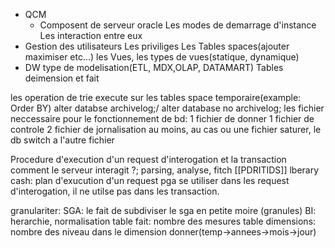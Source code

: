 - QCM
	- Composent de serveur oracle
		Les modes de demarrage d'instance
		Les interaction entre eux
- Gestion des utilisateurs
	Les priviliges
	Les Tables spaces(ajouter maximiser etc...)
	les Vues, les types de vues(statique, dynamique)
- DW
	type de modelisation(ETL, MDX,OLAP, DATAMART)
	Tables deimension et fait

les operation de trie execute sur les tables space temporaire(example: Order BY)
alter databse archivelog;/ alter database no archivelog;
les fichier neccessaire pour le fonctionnement de bd:
	1 fichier de donner
	1 fichier de controle
	2 fichier de jornalisation au moins, au cas ou une fichier saturer, le db switch a l'autre fichier

Procedure d'execution d'un request d'interogation et la transaction comment le serveur interagit ?;
parsing, analyse, fitch [[PDRITIDS]]
lberary cash: plan d'exucution d'un request
pga se utiliser dans les request d'interogation, il ne utilse pas dans les transaction.

granulariter:
	SGA: le fait de subdiviser le sga en petite moire (granules)
	BI: herarchie, normalisation
		table fait: nombre des mesures
		table dimensions: nombre des niveau dans le dimension donner(temp->annees->mois->jour)